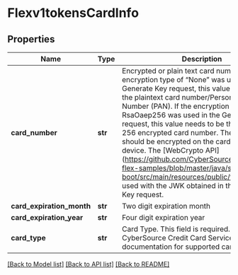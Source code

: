 # Flexv1tokensCardInfo

## Properties
Name | Type | Description | Notes
------------ | ------------- | ------------- | -------------
**card_number** | **str** | Encrypted or plain text card number. If the encryption type of “None” was used in the Generate Key request, this value can be set to the plaintext card number/Personal Account Number (PAN). If the encryption type of RsaOaep256 was used in the Generate Key request, this value needs to be the RSA OAEP 256 encrypted card number. The card number should be encrypted on the cardholders’ device. The [WebCrypto API] (https://github.com/CyberSource/cybersource-flex-samples/blob/master/java/spring-boot/src/main/resources/public/flex.js) can be used with the JWK obtained in the Generate Key request. | 
**card_expiration_month** | **str** | Two digit expiration month | [optional] 
**card_expiration_year** | **str** | Four digit expiration year | [optional] 
**card_type** | **str** | Card Type. This field is required. Refer to the CyberSource Credit Card Services documentation for supported card types. | 

[[Back to Model list]](../README.md#documentation-for-models) [[Back to API list]](../README.md#documentation-for-api-endpoints) [[Back to README]](../README.md)


